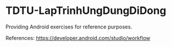 # TDTU-LapTrinhUngDungDiDong

Providing Android exercises for reference purposes.

References: https://developer.android.com/studio/workflow
